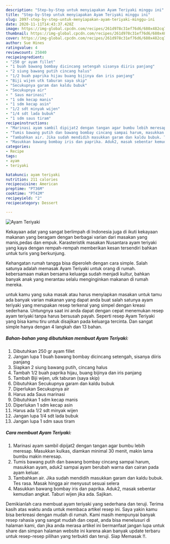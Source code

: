 ```yaml
---
description: "Step-by-Step untuk menyiapakan Ayam Teriyaki minggu ini"
title: "Step-by-Step untuk menyiapakan Ayam Teriyaki minggu ini"
slug: 2097-step-by-step-untuk-menyiapakan-ayam-teriyaki-minggu-ini
date: 2020-11-11T14:43:37.428Z
image: https://img-global.cpcdn.com/recipes/261d978c31ef76d6/680x482cq70/ayam-teriyaki-foto-resep-utama.jpg
thumbnail: https://img-global.cpcdn.com/recipes/261d978c31ef76d6/680x482cq70/ayam-teriyaki-foto-resep-utama.jpg
cover: https://img-global.cpcdn.com/recipes/261d978c31ef76d6/680x482cq70/ayam-teriyaki-foto-resep-utama.jpg
author: Sue Hines
ratingvalue: 4
reviewcount: 25840
recipeingredient:
- "250 gr ayam fillet"
- "1 buah bawang bombay dicincang setengah sisanya diiris panjang"
- "2 siung bawang putih cincang halus"
- "1/2 buah paprika hijau buang bijinya dan iris panjang"
- "Biji wijen utk taburan saya skip"
- "Secukupnya garam dan kaldu bubuk"
- "Secukupnya air"
- " Saus marinasi"
- "1 sdm kecap manis"
- "1 sdm kecap asin"
- "1/2 sdt minyak wijen"
- "1/4 sdt lada bubuk"
- "1 sdm saus tiram"
recipeinstructions:
- "Marinasi ayam sambil dipijat2 dengan tangan agar bumbu lebih meresap. Masukkan kulkas, diamkan minimal 30 menit, makin lama bumbu makin meresap."
- "Tumis bawang putih dan bawang bombay cincang sampai harum, masukkan ayam, aduk2 sampai ayam berubah warna dan cairan pada ayam keluar."
- "Tambahkan air. Jika sudah mendidih masukkan garam dan kaldu bubuk. Tes rasa. Masak hingga air menyusut sesuai selera"
- "Masukkan bawang bombay iris dan paprika. Aduk2, masak sebentar kemudian angkat. Taburi wijen jika ada. Sajikan."
categories:
- Recipe
tags:
- ayam
- teriyaki

katakunci: ayam teriyaki 
nutrition: 211 calories
recipecuisine: American
preptime: "PT36M"
cooktime: "PT42M"
recipeyield: "2"
recipecategory: Dessert

---
```



![Ayam Teriyaki](https://img-global.cpcdn.com/recipes/261d978c31ef76d6/680x482cq70/ayam-teriyaki-foto-resep-utama.jpg)

Kekayaan adat yang sangat berlimpah di Indonesia juga di ikuti kekayaan makanan yang beragam dengan berbagai varian dari masakan yang manis,pedas dan empuk. Karasteristik masakan Nusantara ayam teriyaki yang kaya dengan rempah-rempah memberikan kesan tersendiri bahkan untuk turis yang berkunjung.




Kehangatan rumah tangga bisa diperoleh dengan cara simple. Salah satunya adalah memasak Ayam Teriyaki untuk orang di rumah. kebersamaan makan bersama keluarga sudah menjadi kultur, bahkan banyak anak yang merantau selalu menginginkan makanan di rumah mereka.

untuk kamu yang suka masak atau harus menyiapkan masakan untuk tamu ada banyak varian makanan yang dapat anda buat salah satunya ayam teriyaki yang merupakan resep terkenal yang simpel dengan kreasi sederhana. Untungnya saat ini anda dapat dengan cepat menemukan resep ayam teriyaki tanpa harus bersusah payah.
Seperti resep Ayam Teriyaki yang bisa kamu tiru untuk disajikan pada keluarga tercinta. Dan sangat simple hanya dengan 4 langkah dan 13 bahan.


<!--inarticleads1-->

##### Bahan-bahan yang dibutuhkan membuat Ayam Teriyaki:

1. Dibutuhkan 250 gr ayam fillet
1. Jangan lupa 1 buah bawang bombay dicincang setengah, sisanya diiris panjang
1. Siapkan 2 siung bawang putih, cincang halus
1. Tambah 1/2 buah paprika hijau, buang bijinya dan iris panjang
1. Tambah Biji wijen, utk taburan (saya skip)
1. Dibutuhkan Secukupnya garam dan kaldu bubuk
1. Diperlukan Secukupnya air
1. Harus ada  Saus marinasi
1. Dibutuhkan 1 sdm kecap manis
1. Diperlukan 1 sdm kecap asin
1. Harus ada 1/2 sdt minyak wijen
1. Jangan lupa 1/4 sdt lada bubuk
1. Jangan lupa 1 sdm saus tiram




<!--inarticleads2-->

##### Cara membuat  Ayam Teriyaki:

1. Marinasi ayam sambil dipijat2 dengan tangan agar bumbu lebih meresap. Masukkan kulkas, diamkan minimal 30 menit, makin lama bumbu makin meresap.
1. Tumis bawang putih dan bawang bombay cincang sampai harum, masukkan ayam, aduk2 sampai ayam berubah warna dan cairan pada ayam keluar.
1. Tambahkan air. Jika sudah mendidih masukkan garam dan kaldu bubuk. Tes rasa. Masak hingga air menyusut sesuai selera
1. Masukkan bawang bombay iris dan paprika. Aduk2, masak sebentar kemudian angkat. Taburi wijen jika ada. Sajikan.




Demikianlah cara membuat ayam teriyaki yang sederhana dan teruji. Terima kasih atas waktu anda untuk membaca artikel resep ini. Saya yakin kamu bisa berkreasi dengan mudah di rumah. Kami masih mempunyai banyak resep rahasia yang sangat mudah dan cepat, anda bisa menelusuri di halaman kami, dan jika anda merasa artikel ini bermanfaat jangan lupa untuk share dan simpan halaman website ini karena akan banyak update terbaru untuk resep-resep pilihan yang terbukti dan teruji. Siap Memasak !!. 

